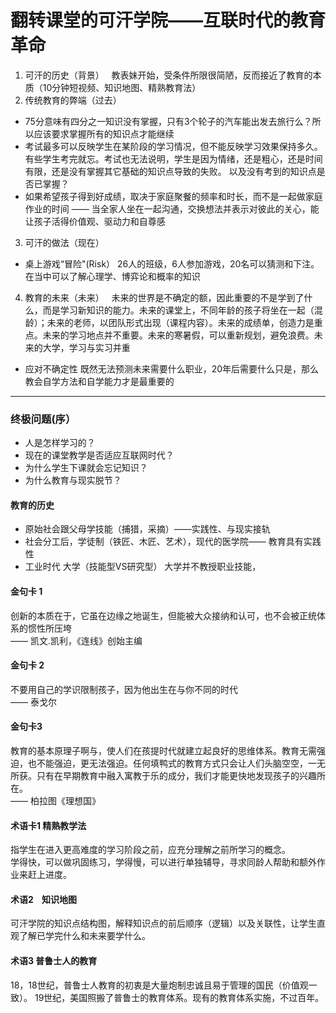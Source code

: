 # 翻转课堂的可汗学院——互联时代的教育革命
1. 可汗的历史（背景）   
教表妹开始，受条件所限很简陋，反而接近了教育的本质（10分钟短视频、知识地图、精熟教育法）
2. 传统教育的弊端（过去）  
* 75分意味有四分之一知识没有掌握，只有3个轮子的汽车能出发去旅行么？所以应该要求掌握所有的知识点才能继续
* 考试最多可以反映学生在某阶段的学习情况，但不能反映学习效果保持多久。有些学生考完就忘。考试也无法说明，学生是因为情绪，还是粗心，还是时间有限，还是没有掌握其它基础的知识点导致的失败。 以及没有考到的知识点是否已掌握？
* 如果希望孩子得到好成绩，取决于家庭聚餐的频率和时长，而不是一起做家庭作业的时间 —— 当全家人坐在一起沟通，交换想法并表示对彼此的关心，能让孩子活得价值观、驱动力和自尊感

3. 可汗的做法（现在）   
* 桌上游戏“冒险"(Risk） 26人的班级，6人参加游戏，20名可以猜测和下注。在当中可以了解心理学、博弈论和概率的知识

4. 教育的未来（未来）  
未来的世界是不确定的额，因此重要的不是学到了什么，而是学习新知识的能力。未来的课堂上，不同年龄的孩子将坐在一起（混龄）；未来的老师，以团队形式出现（课程内容）。未来的成绩单，创造力是重点。未来的学习地点并不重要。未来的寒暑假，可以重新规划，避免浪费。未来的大学，学习与实习并重 
* 应对不确定性 既然无法预测未来需要什么职业，20年后需要什么只是，那么教会自学方法和自学能力才是最重要的
******************************
### 终极问题(序）  
* 人是怎样学习的？
* 现在的课堂教学是否适应互联网时代？
* 为什么学生下课就会忘记知识？  
* 为什么教育与现实脱节？

#### 教育的历史
* 原始社会跟父母学技能（捕猎，采摘）——实践性、与现实接轨
* 社会分工后，学徒制（铁匠、木匠、艺术），现代的医学院—— 教育具有实践性
* 工业时代 大学（技能型VS研究型）
大学并不教授职业技能，
#### 金句卡 1
创新的本质在于，它虽在边缘之地诞生，但能被大众接纳和认可，也不会被正统体系的惯性所压垮  
—— 凯文.凯利，《连线》创始主编
#### 金句卡 2
不要用自己的学识限制孩子，因为他出生在与你不同的时代  
—— 泰戈尔
#### 金句卡3 
教育的基本原理子啊与，使人们在孩提时代就建立起良好的思维体系。教育无需强迫，也不能强迫，更无法强迫。任何填鸭式的教育方式只会让人们头脑空空，一无所获。只有在早期教育中融入寓教于乐的成分，我们才能更快地发现孩子的兴趣所在。   
—— 柏拉图《理想国》

#### 术语卡1 **精熟教学法**  
指学生在进入更高难度的学习阶段之前，应充分理解之前所学习的概念。  
学得快，可以做巩固练习，学得慢，可以进行单独辅导，寻求同龄人帮助和额外作业来赶上进度。 
#### 术语2    **知识地图**   
可汗学院的知识点结构图，解释知识点的前后顺序（逻辑）以及关联性，让学生直观了解已学完什么和未来要学什么。 
#### 术语3 普鲁士人的教育  
18，18世纪，普鲁士人教育的初衷是大量炮制忠诚且易于管理的国民（价值观一致）。 19世纪，美国照搬了普鲁士的教育体系。现有的教育体系实施，不过百年。
